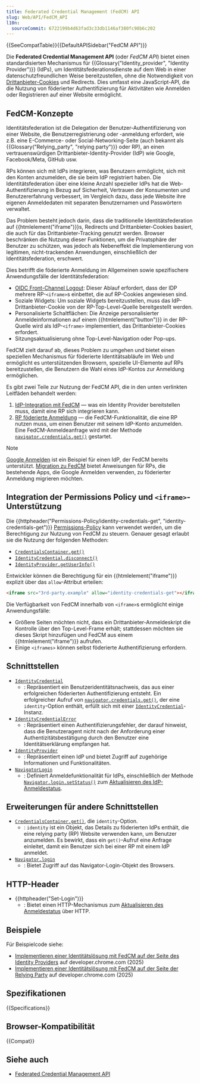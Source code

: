 ```yaml
---
title: Federated Credential Management (FedCM) API
slug: Web/API/FedCM_API
l10n:
  sourceCommit: 6722199b4d63fad3c33db1146af380fc98b6c202
---
```


{{SeeCompatTable}}{{DefaultAPISidebar("FedCM API")}}

Die **Federated Credential Management API** (oder _FedCM API_) bietet einen standardisierten Mechanismus für {{Glossary("Identity_provider", "Identity Provider")}} (IdPs), um Identitätsfederationsdienste auf dem Web in einer datenschutzfreundlichen Weise bereitzustellen, ohne die Notwendigkeit von [Drittanbieter-Cookies](/de/docs/Web/Privacy/Guides/Third-party_cookies) und Redirects. Dies umfasst eine JavaScript-API, die die Nutzung von föderierter Authentifizierung für Aktivitäten wie Anmelden oder Registrieren auf einer Website ermöglicht.

## FedCM-Konzepte

Identitätsfederation ist die Delegation der Benutzer-Authentifizierung von einer Website, die Benutzerregistrierung oder -anmeldung erfordert, wie z.B. eine E-Commerce- oder Social-Networking-Seite (auch bekannt als {{Glossary("Relying_party", "relying party")}} oder RP), an einen vertrauenswürdigen Drittanbieter-Identity-Provider (IdP) wie Google, Facebook/Meta, GitHub usw.

RPs können sich mit IdPs integrieren, was Benutzern ermöglicht, sich mit den Konten anzumelden, die sie beim IdP registriert haben. Die Identitätsfederation über eine kleine Anzahl spezieller IdPs hat die Web-Authentifizierung in Bezug auf Sicherheit, Vertrauen der Konsumenten und Benutzererfahrung verbessert, im Vergleich dazu, dass jede Website ihre eigenen Anmeldedaten mit separaten Benutzernamen und Passwörtern verwaltet.

Das Problem besteht jedoch darin, dass die traditionelle Identitätsfederation auf {{htmlelement("iframe")}}s, Redirects und Drittanbieter-Cookies basiert, die auch für das Drittanbieter-Tracking genutzt werden. Browser beschränken die Nutzung dieser Funktionen, um die Privatsphäre der Benutzer zu schützen, was jedoch als Nebeneffekt die Implementierung von legitimen, nicht-trackenden Anwendungen, einschließlich der Identitätsfederation, erschwert.

Dies betrifft die föderierte Anmeldung im Allgemeinen sowie spezifischere Anwendungsfälle der Identitätsfederation:

- [OIDC Front-Channel Logout](https://openid.net/specs/openid-connect-frontchannel-1_0.html): Dieser Ablauf erfordert, dass der IDP mehrere RP-`<iframe>`s einbettet, die auf RP-Cookies angewiesen sind.
- Soziale Widgets: Um soziale Widgets bereitzustellen, muss das IdP-Drittanbieter-Cookie von der RP-Top-Level-Quelle bereitgestellt werden.
- Personalisierte Schaltflächen: Die Anzeige personalisierter Anmeldeinformationen auf einem {{htmlelement("button")}} in der RP-Quelle wird als IdP-`<iframe>` implementiert, das Drittanbieter-Cookies erfordert.
- Sitzungsaktualisierung ohne Top-Level-Navigation oder Pop-ups.

FedCM zielt darauf ab, dieses Problem zu umgehen und bietet einen speziellen Mechanismus für föderierte Identitätsabläufe im Web und ermöglicht es unterstützenden Browsern, spezielle UI-Elemente auf RPs bereitzustellen, die Benutzern die Wahl eines IdP-Kontos zur Anmeldung ermöglichen.

Es gibt zwei Teile zur Nutzung der FedCM API, die in den unten verlinkten Leitfäden behandelt werden:

1. [IdP-Integration mit FedCM](/de/docs/Web/API/FedCM_API/IDP_integration) — was ein Identity Provider bereitstellen muss, damit eine RP sich integrieren kann.
2. [RP föderierte Anmeldung](/de/docs/Web/API/FedCM_API/RP_sign-in) — die FedCM-Funktionalität, die eine RP nutzen muss, um einen Benutzer mit seinem IdP-Konto anzumelden. Eine FedCM-Anmeldeanfrage wird mit der Methode [`navigator.credentials.get()`](/de/docs/Web/API/CredentialsContainer/get) gestartet.

> [!NOTE]
> [Google Anmelden](https://developers.google.com/identity/gsi/web/guides/overview) ist ein Beispiel für einen IdP, der FedCM bereits unterstützt. [Migration zu FedCM](https://developers.google.com/identity/gsi/web/guides/fedcm-migration) bietet Anweisungen für RPs, die bestehende Apps, die Google Anmelden verwenden, zu föderierter Anmeldung migrieren möchten.

## Integration der Permissions Policy und `<iframe>`-Unterstützung

Die {{httpheader("Permissions-Policy/identity-credentials-get", "identity-credentials-get")}} [Permissions-Policy](/de/docs/Web/HTTP/Guides/Permissions_Policy) kann verwendet werden, um die Berechtigung zur Nutzung von FedCM zu steuern.
Genauer gesagt erlaubt sie die Nutzung der folgenden Methoden:

- [`CredentialsContainer.get()`](/de/docs/Web/API/CredentialsContainer/get)
- [`IdentityCredential.disconnect()`](/de/docs/Web/API/IdentityCredential/disconnect_static)
- [`IdentityProvider.getUserInfo()`](/de/docs/Web/API/IdentityProvider/getUserInfo_static)

Entwickler können die Berechtigung für ein {{htmlelement("iframe")}} explizit über das `allow`-Attribut erteilen:

```html
<iframe src="3rd-party.example" allow="identity-credentials-get"></iframe>
```

Die Verfügbarkeit von FedCM innerhalb von `<iframe>`s ermöglicht einige Anwendungsfälle:

- Größere Seiten möchten nicht, dass ein Drittanbieter-Anmeldeskript die Kontrolle über den Top-Level-Frame erhält; stattdessen möchten sie dieses Skript hinzufügen und FedCM aus einem {{htmlelement("iframe")}} aufrufen.
- Einige `<iframes>` können selbst föderierte Authentifizierung erfordern.

## Schnittstellen

- [`IdentityCredential`](/de/docs/Web/API/IdentityCredential)
  - : Repräsentiert ein Benutzeridentitätsnachweis, das aus einer erfolgreichen föderierten Authentifizierung entsteht. Ein erfolgreicher Aufruf von [`navigator.credentials.get()`](/de/docs/Web/API/CredentialsContainer/get), der eine `identity`-Option enthält, erfüllt sich mit einer [`IdentityCredential`](/de/docs/Web/API/IdentityCredential)-Instanz.
- [`IdentityCredentialError`](/de/docs/Web/API/IdentityCredentialError)
  - : Repräsentiert einen Authentifizierungsfehler, der darauf hinweist, dass die Benutzeragent nicht nach der Anforderung einer Authentizitätsbestätigung durch den Benutzer eine Identitätserklärung empfangen hat.
- [`IdentityProvider`](/de/docs/Web/API/IdentityProvider)
  - : Repräsentiert einen IdP und bietet Zugriff auf zugehörige Informationen und Funktionalitäten.
- [`NavigatorLogin`](/de/docs/Web/API/NavigatorLogin)
  - : Definiert Anmeldefunktionalität für IdPs, einschließlich der Methode [`Navigator.login.setStatus()`](/de/docs/Web/API/NavigatorLogin/setStatus) zum [Aktualisieren des IdP-Anmeldestatus](/de/docs/Web/API/FedCM_API/IDP_integration#update_login_status_using_the_login_status_api).

## Erweiterungen für andere Schnittstellen

- [`CredentialsContainer.get()`](/de/docs/Web/API/CredentialsContainer/get), die `identity`-Option.
  - : `identity` ist ein Objekt, das Details zu föderierten IdPs enthält, die eine relying party (RP) Website verwenden kann, um Benutzer anzumelden. Es bewirkt, dass ein `get()`-Aufruf eine Anfrage einleitet, damit ein Benutzer sich bei einer RP mit einem IdP anmeldet.
- [`Navigator.login`](/de/docs/Web/API/Navigator/login)
  - : Bietet Zugriff auf das Navigator-Login-Objekt des Browsers.

## HTTP-Header

- {{httpheader("Set-Login")}}
  - : Bietet einen HTTP-Mechanismus zum [Aktualisieren des Anmeldestatus](/de/docs/Web/API/FedCM_API/IDP_integration#update_login_status_using_the_login_status_api) über HTTP.

## Beispiele

Für Beispielcode siehe:

- [Implementieren einer Identitätslösung mit FedCM auf der Seite des Identity Providers](https://developer.chrome.com/docs/identity/fedcm/implement/identity-provider) auf developer.chrome.com (2025)
- [Implementieren einer Identitätslösung mit FedCM auf der Seite der Relying Party](https://developer.chrome.com/docs/identity/fedcm/implement/relying-party) auf developer.chrome.com (2025)

## Spezifikationen

{{Specifications}}

## Browser-Kompatibilität

{{Compat}}

## Siehe auch

- [Federated Credential Management API](https://developer.chrome.com/docs/identity/fedcm/overview)
